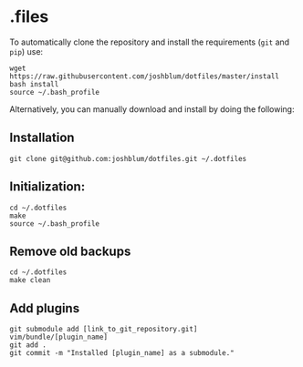 .files
========

To automatically clone the repository and install the requirements (`git` and `pip`) use:

    wget https://raw.githubusercontent.com/joshblum/dotfiles/master/install
    bash install
    source ~/.bash_profile
    
Alternatively, you can manually download and install by doing the following:

Installation
--------

    git clone git@github.com:joshblum/dotfiles.git ~/.dotfiles

Initialization:
--------

    cd ~/.dotfiles
    make
    source ~/.bash_profile


Remove old backups
--------
    cd ~/.dotfiles
    make clean


Add plugins
--------

    git submodule add [link_to_git_repository.git] vim/bundle/[plugin_name]
    git add .
    git commit -m "Installed [plugin_name] as a submodule."
